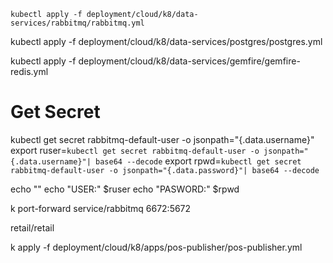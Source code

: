 ```shell
kubectl apply -f deployment/cloud/k8/data-services/rabbitmq/rabbitmq.yml
```


kubectl apply -f deployment/cloud/k8/data-services/postgres/postgres.yml

kubectl apply -f deployment/cloud/k8/data-services/gemfire/gemfire-redis.yml

# Get Secret 

kubectl get secret rabbitmq-default-user -o jsonpath="{.data.username}"
export ruser=`kubectl get secret rabbitmq-default-user -o jsonpath="{.data.username}"| base64 --decode`
export rpwd=`kubectl get secret rabbitmq-default-user -o jsonpath="{.data.password}"| base64 --decode`

echo ""
echo "USER:" $ruser
echo "PASWORD:" $rpwd


k port-forward service/rabbitmq 6672:5672

retail/retail


k apply -f deployment/cloud/k8/apps/pos-publisher/pos-publisher.yml